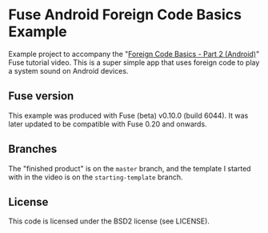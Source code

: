 # Fuse Android Foreign Code Basics Example
Example project to accompany the "[Foreign Code Basics - Part 2 (Android)](https://www.youtube.com/watch?v=5AoCdAKPLn4)" Fuse tutorial video. This is a super simple app that uses foreign code to play a system sound on Android devices.

## Fuse version
This example was produced with Fuse (beta) v0.10.0 (build 6044). It was later updated to be compatible with Fuse 0.20 and onwards.

## Branches
The "finished product" is on the `master` branch, and the template I started with in the video is on the `starting-template` branch.

## License
This code is licensed under the BSD2 license (see LICENSE).
